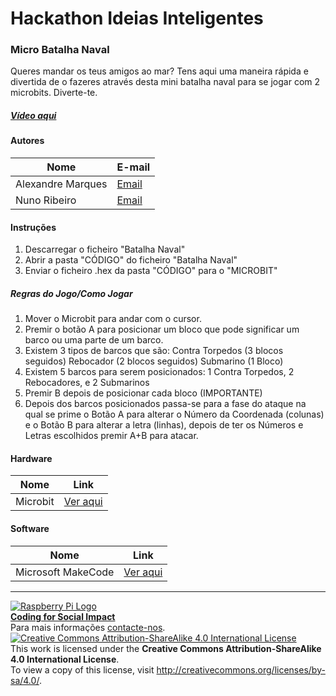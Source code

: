 ﻿# Hackathon Ideias Inteligentes

### Micro Batalha Naval

   Queres mandar os teus amigos ao mar? Tens aqui uma maneira rápida e divertida de o fazeres através desta
   mini batalha naval para se jogar com 2 microbits. Diverte-te.
  
##### [Vídeo aqui](Demo/video.mp4?raw=true)  
  
#### Autores  

|Nome  |E-mail  |  
|---|---|    
|Alexandre Marques  |[Email](alexandre.marques1000@gmail.com)  |  
|Nuno Ribeiro  |[Email](nuno.f.ribeiro.28@gmail.com)  |  


#### Instruções

1. Descarregar o ficheiro "Batalha Naval"
2. Abrir a pasta "CÓDIGO" do ficheiro "Batalha Naval"
3. Enviar o ficheiro .hex da pasta "CÓDIGO" para o "MICROBIT" 

##### Regras do Jogo/Como Jogar

1. Mover o Microbit para andar com o cursor.
2. Premir o botão A para posicionar um bloco que pode significar um barco ou uma parte de um barco.
3. Existem 3 tipos de barcos que são: Contra Torpedos (3 blocos seguidos) 
                                      Rebocador (2 blocos seguidos)
                                      Submarino (1 Bloco)
4. Existem 5 barcos para serem posicionados: 1 Contra Torpedos, 2 Rebocadores, e 2 Submarinos
5. Premir B depois de posicionar cada bloco (IMPORTANTE)
6. Depois dos barcos posicionados passa-se para a fase do ataque na qual se prime o Botão A para alterar o Número da Coordenada (colunas) e o Botão B para alterar a letra (linhas), depois de ter os Números e Letras escolhidos premir A+B para atacar.   
#### Hardware  

|Nome  |Link  |  
|---|---|    
|Microbit  |[Ver aqui](https://microbit.org/)  |  

#### Software  

|Nome  |Link  |  
|---|---|    
|Microsoft MakeCode	  |[Ver aqui](https://makecode.microbit.org/)  |  


***  
[![Raspberry Pi Logo](https://upload.wikimedia.org/wikipedia/en/thumb/c/cb/Raspberry_Pi_Logo.svg/50px-Raspberry_Pi_Logo.svg.png)](http://raspberrypi.org)   
[**Coding for Social Impact**](http://codingforsocialimpact.fe.up.pt)  
Para mais informações [contacte-nos](mailto:hello@codingforsocialimpact.org).  
[![Creative Commons Attribution-ShareAlike 4.0 International License](https://licensebuttons.net/l/by-sa/4.0/88x31.png)](http://creativecommons.org/licenses/by-sa/4.0/)  
This work is licensed under the **Creative Commons Attribution-ShareAlike 4.0 International License**.  
To view a copy of this license, visit http://creativecommons.org/licenses/by-sa/4.0/.  
